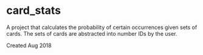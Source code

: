 # card_stats
A project that calculates the probability of certain occurrences given sets of cards. The sets of cards are abstracted into number IDs by the user.

Created Aug 2018
